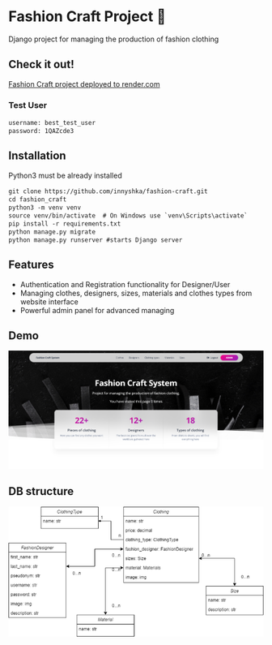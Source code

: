 # Fashion Craft Project 👗

Django project for managing the production of fashion clothing

## Check it out!
[Fashion Craft project deployed to render.com](https://fashion-craft.onrender.com/)

### Test User

```
username: best_test_user
password: 1QAZcde3
```

## Installation

Python3 must be already installed

```shell
git clone https://github.com/innyshka/fashion-craft.git
cd fashion_craft
python3 -m venv venv
source venv/bin/activate  # On Windows use `venv\Scripts\activate`
pip install -r requirements.txt
python manage.py migrate
python manage.py runserver #starts Django server
```

## Features

* Authentication and Registration functionality for Designer/User
* Managing clothes, designers, sizes, materials and clothes types from website interface
* Powerful admin panel for advanced managing

## Demo
![Website Interface](demo/img.png)

## DB structure
![DB structure](demo/db_structure.png)
